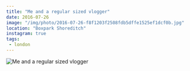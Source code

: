 ```yaml
---
title: "Me and a regular sized vlogger"
date: 2016-07-26
image: "/img/photo/2016-07-26-f8f1203f2508fdb5dffe1525ef1dcf0b.jpg"
location: "Boxpark Shoreditch"
instagram: true
tags:
 - london
---
```


![Me and a regular sized vlogger](/img/photo/2016-07-26-f8f1203f2508fdb5dffe1525ef1dcf0b.jpg)
